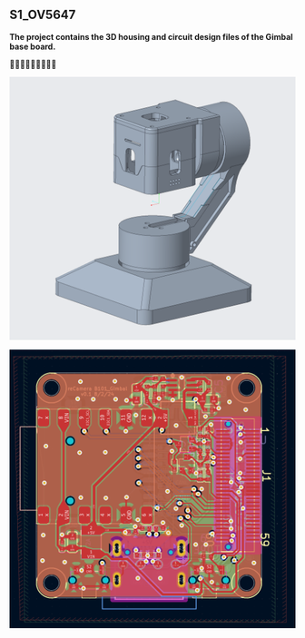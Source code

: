 ## S1_OV5647

**The project contains the 3D housing and circuit design files of the Gimbal base board.**

🎈🎈🎈🎈🎈🎈🎈🎈🎈

![image](./static/Gimbal.png)

![image](./static/reCamera_Gimbal_PCB.png)
